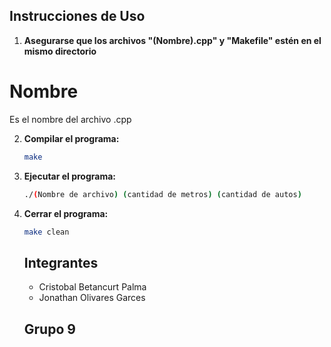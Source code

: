 
## Instrucciones de Uso

1. **Asegurarse que los archivos "(Nombre).cpp" y "Makefile" estén en el mismo directorio**
 # Nombre
 Es el nombre del archivo .cpp
 
2. **Compilar el programa:**
    ```sh
    make
    ```

3. **Ejecutar el programa:**
    ```sh
    ./(Nombre de archivo) (cantidad de metros) (cantidad de autos)
    ```

4. **Cerrar el programa:**
    ```sh
    make clean
    ```


    ## Integrantes

    - Cristobal Betancurt Palma
    - Jonathan Olivares Garces


    ## Grupo 9
